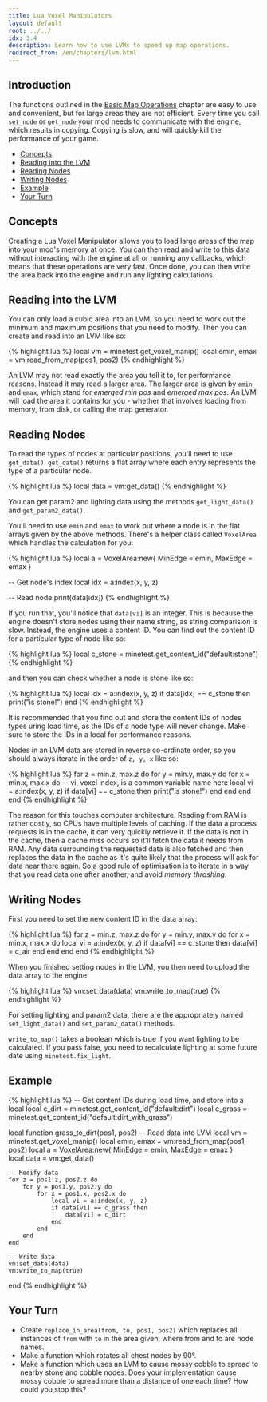 ```yaml
---
title: Lua Voxel Manipulators
layout: default
root: ../../
idx: 3.4
description: Learn how to use LVMs to speed up map operations.
redirect_from: /en/chapters/lvm.html
---
```


## Introduction

The functions outlined in the [Basic Map Operations](environment.html) chapter
are easy to use and convenient, but for large areas they are not efficient.
Every time you call `set_node` or `get_node` your mod needs to communicate with
the engine, which results in copying. Copying is slow, and will quickly kill the
performance of your game.

* [Concepts](#concepts)
* [Reading into the LVM](#reading-into-the-lvm)
* [Reading Nodes](#reading-nodes)
* [Writing Nodes](#writing-nodes)
* [Example](#example)
* [Your Turn](#your-turn)

## Concepts

Creating a Lua Voxel Manipulator allows you to load large areas of the map into
your mod's memory at once. You can then read and write to this data without
interacting with the engine at all or running any callbacks, which means that
these operations are very fast. Once done, you can then write the area back into
the engine and run any lighting calculations.

## Reading into the LVM

You can only load a cubic area into an LVM, so you need to work out the minimum
and maximum positions that you need to modify. Then you can create and read into
an LVM like so:

{% highlight lua %}
local vm         = minetest.get_voxel_manip()
local emin, emax = vm:read_from_map(pos1, pos2)
{% endhighlight %}

An LVM may not read exactly the area you tell it to, for performance reasons.
Instead it may read a larger area. The larger area is given by `emin` and `emax`,
which stand for *emerged min pos* and *emerged max pos*. An LVM will load the area
it contains for you - whether that involves loading from memory, from disk, or
calling the map generator.

## Reading Nodes

To read the types of nodes at particular positions, you'll need to use `get_data()`.
`get_data()` returns a flat array where each entry represents the type of a
particular node.

{% highlight lua %}
local data = vm:get_data()
{% endhighlight %}

You can get param2 and lighting data using the methods `get_light_data()` and `get_param2_data()`.

You'll need to use `emin` and `emax` to work out where a node is in the flat arrays
given by the above methods. There's a helper class called `VoxelArea` which handles
the calculation for you:

{% highlight lua %}
local a = VoxelArea:new{
    MinEdge = emin,
    MaxEdge = emax
}

-- Get node's index
local idx = a:index(x, y, z)

-- Read node
print(data[idx])
{% endhighlight %}

If you run that, you'll notice that `data[vi]` is an integer. This is because
the engine doesn't store nodes using their name string, as string comparision
is slow. Instead, the engine uses a content ID. You can find out the content
ID for a particular type of node like so:

{% highlight lua %}
local c_stone = minetest.get_content_id("default:stone")
{% endhighlight %}

and then you can check whether a node is stone like so:

{% highlight lua %}
local idx = a:index(x, y, z)
if data[idx] == c_stone then
    print("is stone!")
end
{% endhighlight %}

It is recommended that you find out and store the content IDs of nodes types
uring load time, as the IDs of a node type will never change. Make sure to store
the IDs in a local for performance reasons.

Nodes in an LVM data are stored in reverse co-ordinate order, so you should
always iterate in the order of `z, y, x` like so:

{% highlight lua %}
for z = min.z, max.z do
    for y = min.y, max.y do
        for x = min.x, max.x do
            -- vi, voxel index, is a common variable name here
            local vi = a:index(x, y, z)
            if data[vi] == c_stone then
                print("is stone!")
            end
        end
    end
end
{% endhighlight %}

The reason for this touches computer architecture. Reading from RAM is rather
costly, so CPUs have multiple levels of caching. If the data a process requests
is in the cache, it can very quickly retrieve it. If the data is not in the cache,
then a cache miss occurs so it'll fetch the data it needs from RAM. Any data
surrounding the requested data is also fetched and then replaces the data in the cache as
it's quite likely that the process will ask for data near there again. So a
good rule of optimisation is to iterate in a way that you read data one after
another, and avoid *memory thrashing*.

## Writing Nodes

First you need to set the new content ID in the data array:

{% highlight lua %}
for z = min.z, max.z do
    for y = min.y, max.y do
        for x = min.x, max.x do
            local vi = a:index(x, y, z)
            if data[vi] == c_stone then
                data[vi] = c_air
            end
        end
    end
end
{% endhighlight %}

When you finished setting nodes in the LVM, you then need to upload the data
array to the engine:

{% highlight lua %}
vm:set_data(data)
vm:write_to_map(true)
{% endhighlight %}

For setting lighting and param2 data, there are the appropriately named
`set_light_data()` and `set_param2_data()` methods.

`write_to_map()` takes a boolean which is true if you want lighting to be
calculated. If you pass false, you need to recalculate lighting at some future
date using `minetest.fix_light`.

## Example

{% highlight lua %}
-- Get content IDs during load time, and store into a local
local c_dirt  = minetest.get_content_id("default:dirt")
local c_grass = minetest.get_content_id("default:dirt_with_grass")

local function grass_to_dirt(pos1, pos2)
    -- Read data into LVM
    local vm = minetest.get_voxel_manip()
    local emin, emax = vm:read_from_map(pos1, pos2)
    local a = VoxelArea:new{
        MinEdge = emin,
        MaxEdge = emax
    }    
    local data = vm:get_data()

    -- Modify data
    for z = pos1.z, pos2.z do
        for y = pos1.y, pos2.y do
            for x = pos1.x, pos2.x do
                local vi = a:index(x, y, z)
                if data[vi] == c_grass then
                    data[vi] = c_dirt
                end
            end
        end
    end

    -- Write data
    vm:set_data(data)
    vm:write_to_map(true)
end
{% endhighlight %}

## Your Turn

* Create `replace_in_area(from, to, pos1, pos2)` which replaces all instances of
  `from` with `to` in the area given, where from and to are node names.
* Make a function which rotates all chest nodes by 90&deg;.
* Make a function which uses an LVM to cause mossy cobble to spread to nearby
  stone and cobble nodes.
  Does your implementation cause mossy cobble to spread more than a distance of one each
  time? How could you stop this?
